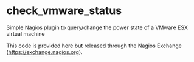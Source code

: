 # check_vmware_status
Simple Nagios plugin to query/change the power state of a VMware ESX virtual machine

This code is provided here but released through the Nagios Exchange (https://exchange.nagios.org).
